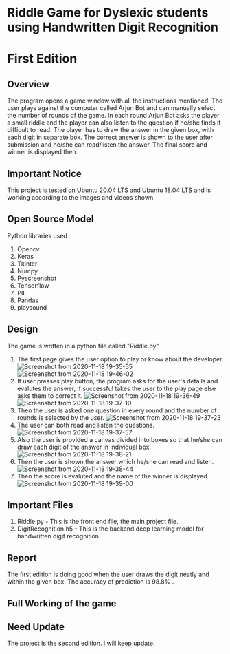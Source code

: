 # Riddle Game for Dyslexic students using Handwritten Digit Recognition
# First Edition

## Overview

The program opens a game window with all the instructions mentioned. The user plays against the computer called Arjun Bot and can manually select the number of rounds of the game. In each round Arjun Bot asks the player a small riddle and the player can also listen to the question if he/she finds it difficult to read. The player has to draw the answer in the given box, with each digit in separate box. The correct answer is shown to the user after submission and he/she can read/listen the answer. The final score and winner is displayed then.

## Important Notice
This project is tested on Ubuntu 20.04 LTS and Ubuntu 18.04 LTS and is working according to the images and videos shown.

## Open Source Model
Python libraries used
1. Opencv
2. Keras
3. Tkinter
4. Numpy
5. Pyscreenshot
6. Tensorflow 
7. PIL
8. Pandas
9. playsound

## Design

The game is written in a python file called "Riddle.py"

1. The first page gives the user option to play or know about the developer.
![Screenshot from 2020-11-18 19-35-55](https://user-images.githubusercontent.com/65706125/99542596-44dde680-29d8-11eb-8cb4-f5e8965e5c23.png)
![Screenshot from 2020-11-18 19-46-02](https://user-images.githubusercontent.com/65706125/99542867-866e9180-29d8-11eb-9b14-0f91ad65be5c.png)
2. If user presses play button, the program asks for the user's details and evalutes the answer, if successful takes the user to the play page else asks them to correct it.
![Screenshot from 2020-11-18 19-36-49](https://user-images.githubusercontent.com/65706125/99542885-8d959f80-29d8-11eb-9271-465bdaf76821.png)
![Screenshot from 2020-11-18 19-37-10](https://user-images.githubusercontent.com/65706125/99542897-925a5380-29d8-11eb-84cc-667f79c7128a.png)
3. Then the user is asked one question in every round and the number of rounds is selected by the user.
![Screenshot from 2020-11-18 19-37-23](https://user-images.githubusercontent.com/65706125/99542906-95554400-29d8-11eb-83ea-0f6fbab91896.png)
4. The user can both read and listen the questions.
![Screenshot from 2020-11-18 19-37-57](https://user-images.githubusercontent.com/65706125/99542923-97b79e00-29d8-11eb-99ff-bebfce02e608.png)
5. Also the user is provided a canvas divided into boxes so that he/she can draw each digit of the answer in individual box.
![Screenshot from 2020-11-18 19-38-21](https://user-images.githubusercontent.com/65706125/99542927-9ab28e80-29d8-11eb-8d6d-3afe7fecf0e2.png)
6. Then the user is shown the answer which he/she can read and listen.
![Screenshot from 2020-11-18 19-38-44](https://user-images.githubusercontent.com/65706125/99542938-9d14e880-29d8-11eb-9c05-997bc90736ae.png)
7. Then the score is evaluted and the name of the winner is displayed.
![Screenshot from 2020-11-18 19-39-00](https://user-images.githubusercontent.com/65706125/99542955-a0a86f80-29d8-11eb-917c-6bbda55b7f8e.png)


## Important Files

1. Riddle.py - This is the front end file, the main project file.
2. DigitRecognition.h5 - This is the backend deep learning model for handwritten digit recognition.

## Report

The first edition is doing good when the user draws the digit neatly and within the given box. The accuracy of prediction is 98.8% .

## Full Working of the game

## Need Update

The project is the second edition. I will keep update.
